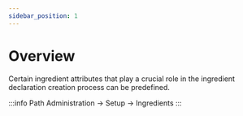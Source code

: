 ```yaml
---
sidebar_position: 1
---
```


# Overview

Certain ingredient attributes that play a crucial role in the ingredient declaration creation process can be predefined.

:::info Path
    Administration → Setup → Ingredients
:::
